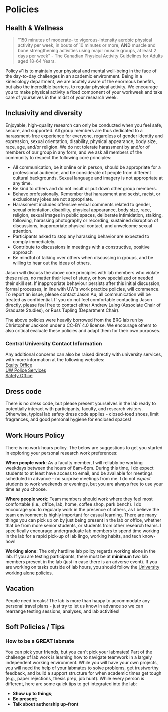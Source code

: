 # Policies

## Health & Wellness
> "150 minutes of moderate- to vigorous-intensity aerobic physical activity per week, in bouts of 10 minutes or more, **AND** muscle and bone strengthening activities using major muscle groups, at least 2 days per week" - The Canadian Physical Activity Guidelines for Adults aged 18-64 Years.

Policy #1 is to maintain your physical and mental well-being in the face of the day-to-day challenges in an academic environment. Being in a kinesiology department, we are acutely aware of the enormous benefits, but also the incredible barriers, to regular physical activity. We encourage you to make physical activity a fixed component of your workweek and take care of yourselves in the midst of your research week.

## Inclusivity and diversity
Enjoyable, high-quality research can only be conducted when you feel safe, secure, and supported. All group members are thus dedicated to a harassment-free experience for everyone, regardless of gender identity and expression, sexual orientation, disability, physical appearance, body size, race, age, and/or religion. We do not tolerate harassment by and/or of members of our group in any form, and we ask all members of the community to respect the following core principles:
* All communication, be it online or in person, should be appropriate for a professional audience, and be considerate of people from different cultural backgrounds. Sexual language and imagery is not appropriate at any time.
* Be kind to others and do not insult or put down other group members.
* Behave professionally. Remember that harassment and sexist, racist, or exclusionary jokes are not appropriate.
* Harassment includes offensive verbal comments related to gender, sexual orientation, disability, physical appearance, body size, race, religion, sexual images in public spaces, deliberate intimidation, stalking, following, harassing photography or recording, sustained disruption of discussions, inappropriate physical contact, and unwelcome sexual attention.
* Participants asked to stop any harassing behavior are expected to comply immediately.
* Contribute to discussions in meetings with a constructive, positive approach
* Be mindful of talking over others when discussing in groups, and be willing to hear out the ideas of others.


Jason will discuss the above core principles with lab members who violate these rules, no matter their level of study, or how specialized or needed their skill set. If inappropriate behaviour persists after this initial discussion, formal processes, in line with UW's work practice policies, will commence. To report an issue, please contact Jason Au; all communication will be treated as confidential. If you do not feel comfortable contacting Jason directly, please feel free to contact either Andrew Laing (Associate Chair of Graduate Studies), or Russ Tupling (Department Chair).

The above policies were heavily borrowed from the BRG lab run by Christopher Jackson under a CC-BY 4.0 license. We encourage others to also critical evaluate these policies and adapt them for their own purposes.

### Central University Contact Information
Any additional concerns can also be raised directly with university services, with more information at the following websites:\
[Equity Office](https://uwaterloo.ca/human-rights-equity-inclusion/)\
[UW Police Services](https://uwaterloo.ca/police/)\
[Safety Office](https://uwaterloo.ca/safety-office/occupational-health-safety/workplace-violence-and-harassment)

## Dress code
There is no dress code, but please present yourselves in the lab ready to potentially interact with participants, faculty, and research visitors. Otherwise, typical lab safety dress code applies - closed-toed shoes, limit fragrances, and good personal hygiene for enclosed spaces!

## Work Hours Policy
There is no work hours policy. The below are suggestions to get you started in exploring your personal research work preferences:

**When people work**: As a faculty member, I will reliably be working weekdays between the hours of 8am-6pm. During this time, I do expect students to at least have access to email, and be available for meetings scheduled in advance - no surprise meetings from me. I do not *expect* students to work weekends or evenings, but you are always free to use your time as you choose.

**Where people work**: Team members should work where they feel most comfortable (i.e., office, lab, home, coffee shop, park bench). I do encourage you to regularly work in the presence of others, as I believe the team environment is highly important for casual learning. There are many things you can pick up on by just being present in the lab or office, whether that be from more senior students, or students from other research teams. I specifically encourage undergraduate lab members to spend time working in the lab for a rapid pick-up of lab lingo, working habits, and tech know-how!

**Working alone**: The only hardline lab policy regards working alone in the lab. If you are testing participants, there must be at **minimum** two lab members present in the lab (just in case there is an adverse event). If you are working on tasks outside of lab hours, you should follow the [University working alone policies](https://uwaterloo.ca/safety-office/occupational-health-safety/working-alone-guideline).

## Vacation
People need breaks! The lab is more than happy to accommodate any personal travel plans - just try to let us know in advance so we can rearrange testing sessions, analyses, and lab activities!

## Soft Policies / Tips

### How to be a GREAT labmate
You can pick your friends, but you can't pick your labmates! Part of the challenge of lab work is learning how to navigate teamwork in a largely independent working environment. While you will have your own projects, you will need the help of your labmates to solve problems, get trustworthy feedback, and build a support structure for when academic times get tough (e.g., paper rejections, thesis prep, job hunt). While every person is different, here are some quick tips to get integrated into the lab:
* **Show up to things**;
* **Be present**;
* **Talk about authorship up-front**
